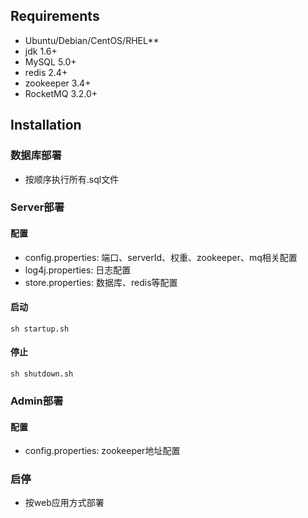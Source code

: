 ## Requirements

- Ubuntu/Debian/CentOS/RHEL**
- jdk 1.6+
- MySQL 5.0+
- redis 2.4+
- zookeeper 3.4+
- RocketMQ 3.2.0+

## Installation

### 数据库部署
- 按顺序执行所有.sql文件

### Server部署
#### 配置
- config.properties: 端口、serverId、权重、zookeeper、mq相关配置
- log4j.properties: 日志配置
- store.properties: 数据库、redis等配置

#### 启动

    sh startup.sh

#### 停止

    sh shutdown.sh

### Admin部署
#### 配置
- config.properties: zookeeper地址配置

### 启停
- 按web应用方式部署